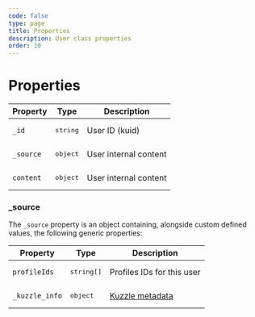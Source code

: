 ```yaml
---
code: false
type: page
title: Properties
description: User class properties
order: 10
---
```


# Properties


| Property  | Type              | Description                                                   |
|-----------|-------------------|---------------------------------------------------------------|
| `_id`     | <pre>string</pre> | User ID (kuid)                                                |
| `_source` | <pre>object</pre> | User internal content <SinceBadge since="7.6.0"/>      |
| `content` | <pre>object</pre> | User internal content <DeprecatedBadge since="7.6.0"/> |

### _source

The `_source` property is an object containing, alongside custom defined values, the following generic properties:

| Property       | Type                | Description                                                                  |
|----------------|---------------------|------------------------------------------------------------------------------|
| `profileIds`   | <pre>string[]</pre> | Profiles IDs for this user                                                   |
| `_kuzzle_info` | <pre>object</pre>   | [Kuzzle metadata](/core/2/guides/main-concepts/data-storage#kuzzle-metadata) |
